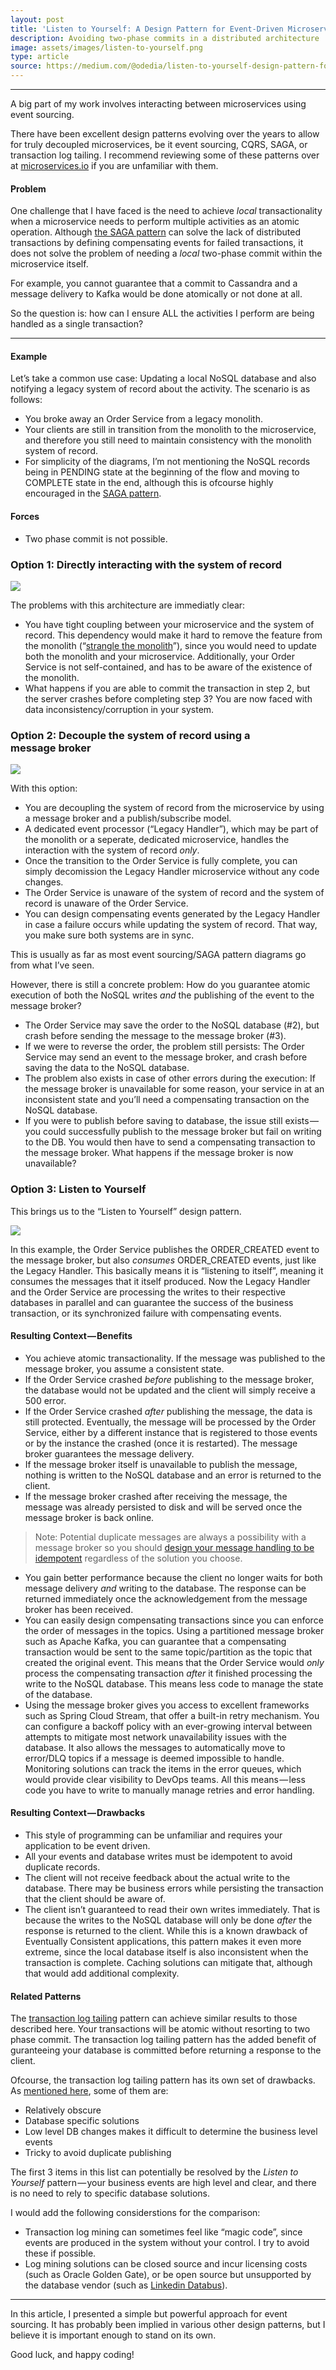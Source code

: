 ```yaml
---
layout: post
title: 'Listen to Yourself: A Design Pattern for Event-Driven Microservices'
description: Avoiding two-phase commits in a distributed architecture
image: assets/images/listen-to-yourself.png
type: article
source: https://medium.com/@odedia/listen-to-yourself-design-pattern-for-event-driven-microservices-16f97e3ed066
---
```


* * *

A big part of my work involves interacting between microservices using event sourcing.

There have been excellent design patterns evolving over the years to allow for truly decoupled microservices, be it event sourcing, CQRS, SAGA, or transaction log tailing. I recommend reviewing some of these patterns over at [microservices.io](http://microservices.io) if you are unfamiliar with them.

#### Problem

One challenge that I have faced is the need to achieve _local_ transactionality when a microservice needs to perform multiple activities as an atomic operation. Although [the SAGA pattern](http://microservices.io/patterns/data/saga.html) can solve the lack of distributed transactions by defining compensating events for failed transactions, it does not solve the problem of needing a _local_ two-phase commit within the microservice itself.

For example, you cannot guarantee that a commit to Cassandra and a message delivery to Kafka would be done atomically or not done at all.

So the question is: how can I ensure ALL the activities I perform are being handled as a single transaction?

* * *

#### Example

Let’s take a common use case: Updating a local NoSQL database and also notifying a legacy system of record about the activity. The scenario is as follows:

*   You broke away an Order Service from a legacy monolith.
*   Your clients are still in transition from the monolith to the microservice, and therefore you still need to maintain consistency with the monolith system of record.
*   For simplicity of the diagrams, I’m not mentioning the NoSQL records being in PENDING state at the beginning of the flow and moving to COMPLETE state in the end, although this is ofcourse highly encouraged in the [SAGA pattern](http://microservices.io/patterns/data/saga.html).

#### Forces

*   Two phase commit is not possible.

### Option 1: Directly interacting with the system of record

![](https://cdn-images-1.medium.com/max/1600/1*Fy8q5qA5TEdLjHs9lELKRQ.png)

The problems with this architecture are immediatly clear:

*   You have tight coupling between your microservice and the system of record. This dependency would make it hard to remove the feature from the monolith (“[strangle the monolith](https://www.martinfowler.com/bliki/StranglerApplication.html)”), since you would need to update both the monolith and your microservice. Additionally, your Order Service is not self-contained, and has to be aware of the existence of the monolith.
*   What happens if you are able to commit the transaction in step 2, but the server crashes before completing step 3? You are now faced with data inconsistency/corruption in your system.

### Option 2: Decouple the system of record using a message broker

![](https://cdn-images-1.medium.com/max/1600/1*NUuP9YrWB0OWke4p3K-Gdw.png)

With this option:

*   You are decoupling the system of record from the microservice by using a message broker and a publish/subscribe model.
*   A dedicated event processor (“Legacy Handler”), which may be part of the monolith or a seperate, dedicated microservice, handles the interaction with the system of record _only_.
*   Once the transition to the Order Service is fully complete, you can simply decomission the Legacy Handler microservice without any code changes.
*   The Order Service is unaware of the system of record and the system of record is unaware of the Order Service.
*   You can design compensating events generated by the Legacy Handler in case a failure occurs while updating the system of record. That way, you make sure both systems are in sync.

This is usually as far as most event sourcing/SAGA pattern diagrams go from what I’ve seen.

However, there is still a concrete problem: How do you guarantee atomic execution of both the NoSQL writes _and_ the publishing of the event to the message broker?

*   The Order Service may save the order to the NoSQL database (#2), but crash before sending the message to the message broker (#3).
*   If we were to reverse the order, the problem still persists: The Order Service may send an event to the message broker, and crash before saving the data to the NoSQL database.
*   The problem also exists in case of other errors during the execution: If the message broker is unavailable for some reason, your service in at an inconsistent state and you’ll need a compensating transaction on the NoSQL database.
*   If you were to publish before saving to database, the issue still exists — you could successfully publish to the message broker but fail on writing to the DB. You would then have to send a compensating transaction to the message broker. What happens if the message broker is now unavailable?

### Option 3: Listen to Yourself

This brings us to the “Listen to Yourself” design pattern.

![](https://cdn-images-1.medium.com/max/1600/1*I6ltcqls4NBH_EAAXt3SwA.png)

In this example, the Order Service publishes the ORDER_CREATED event to the message broker, but also _consumes_ ORDER_CREATED events, just like the Legacy Handler. This basically means it is “listening to itself”, meaning it consumes the messages that it itself produced. Now the Legacy Handler and the Order Service are processing the writes to their respective databases in parallel and can guarantee the success of the business transaction, or its synchronized failure with compensating events.

#### Resulting Context — Benefits

*   You achieve atomic transactionality. If the message was published to the message broker, you assume a consistent state.
*   If the Order Service crashed _before_ publishing to the message broker, the database would not be updated and the client will simply receive a 500 error.
*   If the Order Service crashed _after_ publishing the message, the data is still protected. Eventually, the message will be processed by the Order Service, either by a different instance that is registered to those events or by the instance the crashed (once it is restarted). The message broker guarantees the message delivery.
*   If the message broker itself is unavailable to publish the message, nothing is written to the NoSQL database and an error is returned to the client.
*   If the message broker crashed after receiving the message, the message was already persisted to disk and will be served once the message broker is back online.

> Note: Potential duplicate messages are always a possibility with a message broker so you should [design your message handling to be idempotent](https://lostechies.com/jimmybogard/2013/06/03/un-reliability-in-messaging-idempotency-and-de-duplication/) regardless of the solution you choose.

*   You gain better performance because the client no longer waits for both message delivery _and_ writing to the database. The response can be returned immediately once the acknowledgement from the message broker has been received.
*   You can easily design compensating transactions since you can enforce the order of messages in the topics. Using a partitioned message broker such as Apache Kafka, you can guarantee that a compensating transaction would be sent to the same topic/partition as the topic that created the original event. This means that the Order Service would _only_ process the compensating transaction _after_ it finished processing the write to the NoSQL database. This means less code to manage the state of the database.
*   Using the message broker gives you access to excellent frameworks such as Spring Cloud Stream, that offer a built-in retry mechanism. You can configure a backoff policy with an ever-growing interval between attempts to mitigate most network unavailability issues with the database. It also allows the messages to automatically move to error/DLQ topics if a message is deemed impossible to handle. Monitoring solutions can track the items in the error queues, which would provide clear visibility to DevOps teams. All this means — less code you have to write to manually manage retries and error handling.

#### Resulting Context — Drawbacks

*   This style of programming can be unfamiliar and requires your application to be event driven.
*   All your events and database writes must be idempotent to avoid duplicate records.
*   The client will not receive feedback about the actual write to the database. There may be business errors while persisting the transaction that the client should be aware of.
*   The client isn’t guaranteed to read their own writes immediately. That is because the writes to the NoSQL database will only be done _after_ the response is returned to the client. While this is a known drawback of Eventually Consistent applications, this pattern makes it even more extreme, since the local database itself is also inconsistent when the transaction is complete. Caching solutions can mitigate that, although that would add additional complexity.

#### Related Patterns

The [transaction log tailing](http://microservices.io/patterns/data/transaction-log-tailing.html) pattern can achieve similar results to those described here. Your transactions will be atomic without resorting to two phase commit. The transaction log tailing pattern has the added benefit of guranteeing your database is committed before returning a response to the client.

Ofcourse, the transaction log tailing pattern has its own set of drawbacks. As [mentioned here](http://microservices.io/patterns/data/transaction-log-tailing.html), some of them are:

*   Relatively obscure
*   Database specific solutions
*   Low level DB changes makes it difficult to determine the business level events
*   Tricky to avoid duplicate publishing

The first 3 items in this list can potentially be resolved by the _Listen to Yourself_ pattern — your business events are high level and clear, and there is no need to rely to specific database solutions.

I would add the following considerstions for the comparison:

*   Transaction log mining can sometimes feel like “magic code”, since events are produced in the system without your control. I try to avoid these if possible.
*   Log mining solutions can be closed source and incur licensing costs (such as Oracle Golden Gate), or be open source but unsupported by the database vendor (such as [Linkedin Databus](https://github.com/linkedin/databus/blob/master/README.md)).

* * *

In this article, I presented a simple but powerful approach for event sourcing. It has probably been implied in various other design patterns, but I believe it is important enough to stand on its own.

Good luck, and happy coding!
